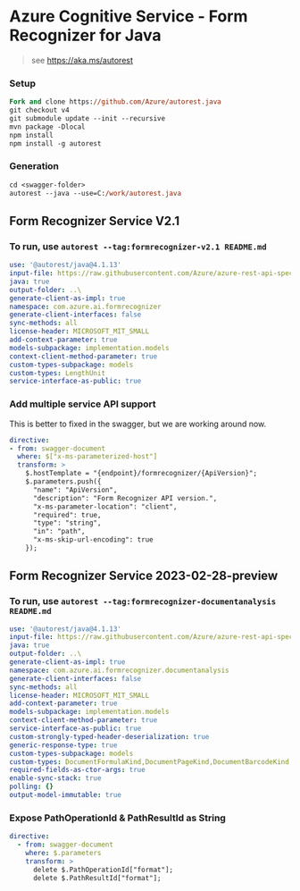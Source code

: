 # Azure Cognitive Service - Form Recognizer for Java

> see https://aka.ms/autorest

### Setup
```ps
Fork and clone https://github.com/Azure/autorest.java 
git checkout v4
git submodule update --init --recursive
mvn package -Dlocal
npm install
npm install -g autorest
```

### Generation
```ps
cd <swagger-folder>
autorest --java --use=C:/work/autorest.java
```

## Form Recognizer Service V2.1
### To run, use `autorest --tag:formrecognizer-v2.1 README.md`

``` yaml $(tag) == 'formrecognizer-v2.1'
use: '@autorest/java@4.1.13'
input-file: https://raw.githubusercontent.com/Azure/azure-rest-api-specs/master/specification/cognitiveservices/data-plane/FormRecognizer/stable/v2.1/FormRecognizer.json
java: true
output-folder: ..\
generate-client-as-impl: true
namespace: com.azure.ai.formrecognizer
generate-client-interfaces: false
sync-methods: all
license-header: MICROSOFT_MIT_SMALL
add-context-parameter: true
models-subpackage: implementation.models
context-client-method-parameter: true
custom-types-subpackage: models
custom-types: LengthUnit
service-interface-as-public: true
```

### Add multiple service API support
This is better to fixed in the swagger, but we are working around now.
``` yaml $(tag) == 'formrecognizer-v2.1'
directive:
- from: swagger-document
  where: $["x-ms-parameterized-host"]
  transform: >
    $.hostTemplate = "{endpoint}/formrecognizer/{ApiVersion}";
    $.parameters.push({
      "name": "ApiVersion",
      "description": "Form Recognizer API version.",
      "x-ms-parameter-location": "client",
      "required": true,
      "type": "string",
      "in": "path",
      "x-ms-skip-url-encoding": true
    });
```


## Form Recognizer Service 2023-02-28-preview
### To run, use `autorest --tag:formrecognizer-documentanalysis README.md`
``` yaml $(tag) == 'formrecognizer-documentanalysis'
use: '@autorest/java@4.1.13'
input-file: https://raw.githubusercontent.com/Azure/azure-rest-api-specs/main/specification/cognitiveservices/data-plane/FormRecognizer/stable/2023-07-31/FormRecognizer.json
java: true
output-folder: ..\
generate-client-as-impl: true
namespace: com.azure.ai.formrecognizer.documentanalysis
generate-client-interfaces: false
sync-methods: all
license-header: MICROSOFT_MIT_SMALL
add-context-parameter: true
models-subpackage: implementation.models
context-client-method-parameter: true
service-interface-as-public: true
custom-strongly-typed-header-deserialization: true
generic-response-type: true
custom-types-subpackage: models
custom-types: DocumentFormulaKind,DocumentPageKind,DocumentBarcodeKind,FontStyle,FontWeight,ParagraphRole,DocumentAnalysisFeature
required-fields-as-ctor-args: true
enable-sync-stack: true
polling: {}
output-model-immutable: true
```

### Expose PathOperationId & PathResultId as String
``` yaml $(tag) == 'formrecognizer-documentanalysis'
directive:
  - from: swagger-document
    where: $.parameters
    transform: >
      delete $.PathOperationId["format"];
      delete $.PathResultId["format"];
```

